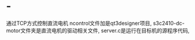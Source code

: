 # -
通过TCP方式控制直流电机
ncontrol文件加是qt3designer项目,
s3c2410-dc-motor文件夹是直流电机的驱动相关文件,
server.c是运行在目标机的源程序代码,

